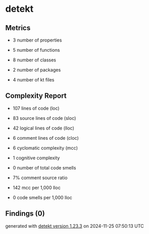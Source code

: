 # detekt

## Metrics

* 3 number of properties

* 5 number of functions

* 8 number of classes

* 2 number of packages

* 4 number of kt files

## Complexity Report

* 107 lines of code (loc)

* 83 source lines of code (sloc)

* 42 logical lines of code (lloc)

* 6 comment lines of code (cloc)

* 6 cyclomatic complexity (mcc)

* 1 cognitive complexity

* 0 number of total code smells

* 7% comment source ratio

* 142 mcc per 1,000 lloc

* 0 code smells per 1,000 lloc

## Findings (0)

generated with [detekt version 1.23.3](https://detekt.dev/) on 2024-11-25 07:50:13 UTC
